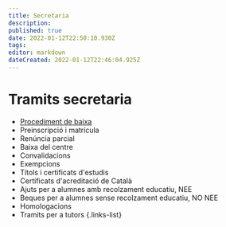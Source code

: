 ```yaml
---
title: Secretaria
description: 
published: true
date: 2022-01-12T22:50:10.930Z
tags: 
editor: markdown
dateCreated: 2022-01-12T22:46:04.925Z
---
```


# Tramits secretaria
- [Procediment de baixa](baixa-alumne)
- Preinscripció i matrícula
- Renúncia parcial
- Baixa del centre
- Convalidacions
- Exempcions
- Títols i certificats d'estudis
- Certificats d'acreditació de Català
- Ajuts per a alumnes amb recolzament educatiu, NEE
- Beques per a alumnes sense recolzament educatiu, NO NEE
- Homologacions
- Tramits per a tutors
 {.links-list}
